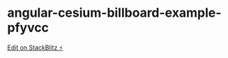 # angular-cesium-billboard-example-pfyvcc

[Edit on StackBlitz ⚡️](https://stackblitz.com/edit/angular-cesium-billboard-example-pfyvcc)